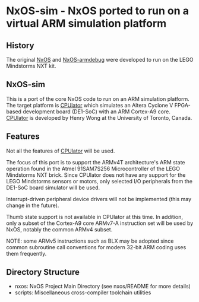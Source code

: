 # NxOS-sim - NxOS ported to run on a virtual ARM simulation platform

## History

The original [NxOS](https://github.com/danderson/nxos) and [NxOS-armdebug](https://github.com/tcwan/nxos-armdebug) were developed to run on the LEGO Mindstorms NXT kit. 

## NxOS-sim

This is a port of the core NxOS code to run on an ARM simulation platform. The target platform is [CPUlator](https://cpulator.01xz.net/?sys=arm-de1soc) which simulates an Altera Cyclone V FPGA-based development board (DE1-SoC) with an ARM Cortex-A9 core.
[CPUlator](https://cpulator.01xz.net) is developed by Henry Wong at the University of Toronto, Canada.

## Features

Not all the features of [CPUlator](https://cpulator.01xz.net/doc/#sim_processors) will be used. 

The focus of this port is to support the ARMv4T architecture's ARM state operation found in the Atmel 91SAM7S256 Microcontroller of the LEGO Mindstorms NXT brick.
Since CPUlator does not have any support for the LEGO Mindstorms sensors or motors, only selected I/O peripherals from the DE1-SoC board simulator will be used.

Interrupt-driven peripheral device drivers will not be implemented (this may change in the future). 

Thumb state support is not available in CPUlator at this time. In addition, only a subset of the Cortex-A9 core ARMv7-A instruction set will be used by NxOS, notably the common ARMv4 subset. 

NOTE: some ARMv5 instructions such as BLX may be adopted since common subroutine call conventions for modern 32-bit ARM coding uses them frequently.

## Directory Structure

- nxos: NxOS Project Main Directory (see nxos/README for more details)
- scripts: Miscellaneous cross-compiler toolchain utilities
